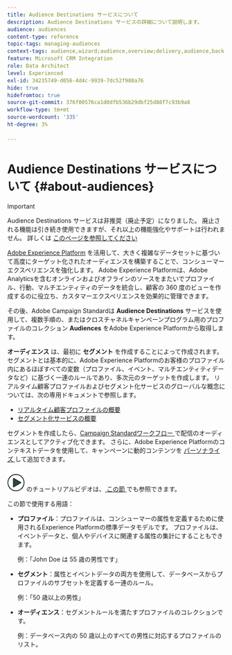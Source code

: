 ```yaml
---
title: Audience Destinations サービスについて
description: Audience Destinations サービスの詳細について説明します。
audience: audiences
content-type: reference
topic-tags: managing-audiences
context-tags: audience,wizard;audience,overview;delivery,audience,back
feature: Microsoft CRM Integration
role: Data Architect
level: Experienced
exl-id: 34235749-d056-4d4c-9939-7dc52f980a76
hide: true
hidefromtoc: true
source-git-commit: 376f00576ca1d0dfb536b29dbf25d88f7c93b9a8
workflow-type: tm+mt
source-wordcount: '335'
ht-degree: 3%

---
```


# Audience Destinations サービスについて {#about-audiences}

>[!IMPORTANT]
>
>Audience Destinations サービスは非推奨（廃止予定）になりました。 廃止される機能は引き続き使用できますが、それ以上の機能強化やサポートは行われません。 詳しくは [ このページを参照してください ](../../rn/using/deprecated-features.md)

[Adobe Experience Platform](https://experienceleague.adobe.com/docs/experience-platform/landing/home.html) を活用して、大きく複雑なデータセットに基づいて高度にターゲット化されたオーディエンスを構築することで、コンシューマーエクスペリエンスを強化します。 Adobe Experience Platformは、Adobe Analyticsを含むオンラインおよびオフラインのソースをまたいでプロファイル、行動、マルチエンティティのデータを統合し、顧客の 360 度のビューを作成するのに役立ち、カスタマーエクスペリエンスを効果的に管理できます。

その後、Adobe Campaign Standardは **Audience Destinations** サービスを使用して、複数手順の、またはクロスチャネルキャンペーンプログラム用のプロファイルのコレクション **Audiences** をAdobe Experience Platformから取得します。

**オーディエンス** は、最初に **セグメント** を作成することによって作成されます。セグメントとは基本的に、Adobe Experience Platformのお客様のプロファイル内にあるほぼすべての変数（プロファイル、イベント、マルチエンティティデータなど）に基づく一連のルールであり、多次元のターゲットを作成します。 リアルタイム顧客プロファイルおよびセグメント化サービスのグローバルな概念については、次の専用ドキュメントで参照します。

* [ リアルタイム顧客プロファイルの概要 ](https://experienceleague.adobe.com/docs/experience-platform/profile/home.html?lang=ja)
* [ セグメント化サービスの概要 ](https://experienceleague.adobe.com/docs/experience-platform/segmentation/home.html)

セグメントを作成したら、[Campaign Standardワークフロー ](../../integrating/using/aep-targeting-audiences.md) で配信のオーディエンスとしてアクティブ化できます。 さらに、Adobe Experience Platformのコンテキストデータを使用して、キャンペーンに動的コンテンツを [ パーソナライズ ](../../integrating/using/aep-personalizing-campaigns.md) して追加できます。

![](assets/do-not-localize/how-to-video.png) のチュートリアルビデオは、[ この節 ](https://experienceleague.adobe.com/docs/campaign-learn/campaign-standard-tutorials/profiles-and-audiences/audience-destinations/audience-destinations-overview.html) でも参照できます。

この節で使用する用語：

* **プロファイル**：プロファイルは、コンシューマーの属性を定義するために使用されるExperience Platformの標準データモデルです。 プロファイルは、イベントデータと、個人やデバイスに関連する属性の集計にすることもできます。

  例：「John Doe は 55 歳の男性です」

* **セグメント**：属性とイベントデータの両方を使用して、データベースからプロファイルのサブセットを定義する一連のルール。

  例：「50 歳以上の男性」

* **オーディエンス**：セグメントルールを満たすプロファイルのコレクションです。

  例：データベース内の 50 歳以上のすべての男性に対応するプロファイルのリスト。
